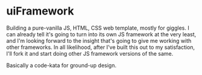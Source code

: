 # uiFramework

Building a pure-vanilla JS, HTML, CSS web template, mostly for giggles. I can already tell it's going to turn
into its own JS framework at the very least, and I'm looking forward to the insight that's going to give me working
with other frameworks. In all likelihood, after I've built this out to my satisfaction, I'll fork it and start doing 
other JS framework versions of the same.

Basically a code-kata for ground-up design.
